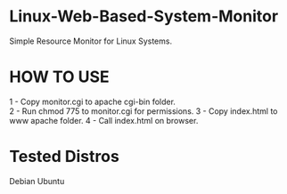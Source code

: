 Linux-Web-Based-System-Monitor
==============================

Simple Resource Monitor for Linux Systems. 


HOW TO USE
==========
1 - Copy monitor.cgi to apache cgi-bin folder.  
2 - Run chmod 775 to monitor.cgi for permissions.
3 - Copy index.html to www apache folder.
4 - Call index.html on browser. 


Tested Distros
==============
Debian
Ubuntu

